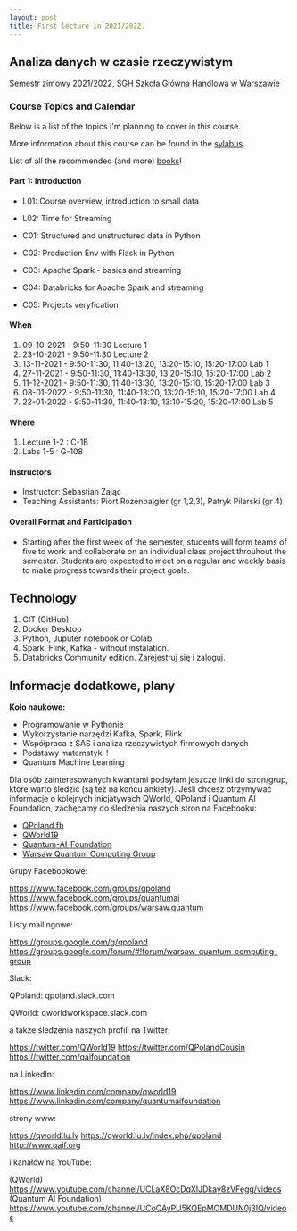 ```yaml
---
layout: post
title: First lecture in 2021/2022.
---
```


## Analiza danych w czasie rzeczywistym

Semestr zimowy 2021/2022,
SGH Szkoła Główna Handlowa w Warszawie

### Course Topics and Calendar

Below is a list of the topics i'm planning to cover in this course.

More information about this course can be found in the [sylabus](/RealTime/syllabus).

List of all the recommended (and more) [books](/RealTime/ksiazki)!

#### Part 1: Introduction

- L01: Course overview, introduction to small data
- L02: Time for Streaming

- C01: Structured and unstructured data in Python
- C02: Production Env with Flask in Python
- C03: Apache Spark - basics and streaming
- C04: Databricks for Apache Spark and streaming 
- C05: Projects veryfication

#### When

1. 09-10-2021 - 9:50-11:30 Lecture 1 
2. 23-10-2021 - 9:50-11:30 Lecture 2 
3. 13-11-2021 - 9:50-11:30, 11:40-13:20, 13:20-15:10, 15:20-17:00 Lab 1 
4. 27-11-2021 - 9:50-11:30, 11:40-13:30, 13:20-15:10, 15:20-17:00 Lab 2 
5. 11-12-2021 - 9:50-11:30, 11:40-13:30, 13:20-15:10, 15:20-17:00 Lab 3 
6. 08-01-2022 - 9:50-11:30, 11:40-13:20, 13:20-15:10, 15:20-17:00 Lab 4 
7. 22-01-2022 - 9:50-11:30, 11:40-13:10, 13:10-15:20, 15:20-17:00 Lab 5


#### Where

1. Lecture 1-2 : C-1B
2. Labs 1-5 : G-108

#### Instructors

- Instructor: Sebastian Zając
- Teaching Assistants: Piort Rozenbajgier (gr 1,2,3), Patryk Pilarski (gr 4)

#### Overall Format and Participation

- Starting after the first week of the semester, students will form teams of five to work and collaborate on an individual class project throuhout the semester. Students are expected to meet on a regular and weekly basis to make progress towards their project goals.


## Technology

1. GIT (GitHub)
2. Docker Desktop
3. Python, Juputer notebook or Colab
4. Spark, Flink, Kafka - without instalation.
5. Databricks Community edition. [Zarejestruj się](https://community.cloud.databricks.com/login.html) i zaloguj.


## Informacje dodatkowe, plany

**Koło naukowe:**

- Programowanie w Pythonie
- Wykorzystanie narzędzi Kafka, Spark, Flink
- Współpraca z SAS i analiza rzeczywistych firmowych danych
- Podstawy matematyki !
- Quantum Machine Learning

Dla osób zainteresowanych kwantami podsyłam jeszcze linki do stron/grup, które warto śledzić (są też na końcu ankiety).
Jeśli chcesz otrzymywać informacje o kolejnych inicjatywach QWorld, QPoland i Quantum AI Foundation, zachęcamy do śledzenia naszych stron na Facebooku:

- [QPoland fb](https://www.facebook.com/QPoland-110308580421373)
- [QWorld19](https://www.facebook.com/qworld19)
- [Quantum-AI-Foundation](https://www.facebook.com/Quantum-AI-Foundation-101363181408726)
- [Warsaw Quantum Computing Group](https://www.facebook.com/Warsaw-Quantum-Computing-Group-1936160966506139)

Grupy Facebookowe:

https://www.facebook.com/groups/qpoland
https://www.facebook.com/groups/quantumai
https://www.facebook.com/groups/warsaw.quantum

Listy mailingowe:

https://groups.google.com/g/qpoland
https://groups.google.com/forum/#!forum/warsaw-quantum-computing-group

Slack:

QPoland: qpoland.slack.com

QWorld: qworldworkspace.slack.com

a także śledzenia naszych profili na Twitter:

https://twitter.com/QWorld19
https://twitter.com/QPolandCousin
https://twitter.com/qaifoundation

na LinkedIn:

https://www.linkedin.com/company/qworld19
https://www.linkedin.com/company/quantumaifoundation

strony www:

https://qworld.lu.lv
https://qworld.lu.lv/index.php/qpoland
http://www.qaif.org

i kanałów na YouTube:

(QWorld) https://www.youtube.com/channel/UCLaX8OcDqXlJDkay8zVFegg/videos
(Quantum AI Foundation) https://www.youtube.com/channel/UCoQAyPU5KQEpMOMDUN0j3IQ/videos

